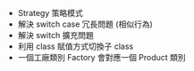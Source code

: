 -   Strategy 策略模式
-   解決 switch case 冗長問題 (相似行為)
-   解決 switch 擴充問題
-   利用 class 賦值方式切換子 class
-   一個工廠類別 Factory 會對應一個 Product 類別
